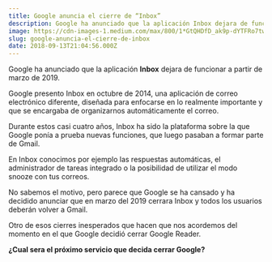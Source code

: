 ```yaml
---
title: Google anuncia el cierre de “Inbox”
description: Google ha anunciado que la aplicación Inbox dejara de funcionar a partir de marzo de 2019.
image: https://cdn-images-1.medium.com/max/800/1*GtQHDfD_ak9p-dYTFRo7tw.jpeg
slug: google-anuncia-el-cierre-de-inbox
date: 2018-09-13T21:04:56.000Z
---
```


Google ha anunciado que la aplicación **Inbox** dejara de funcionar a partir de marzo de 2019.

Google presento Inbox en octubre de 2014, una aplicación de correo electrónico diferente, diseñada para enfocarse en lo realmente importante y que se encargaba de organizarnos automáticamente el correo.

Durante estos casi cuatro años, Inbox ha sido la plataforma sobre la que Google ponía a prueba nuevas funciones, que luego pasaban a formar parte de Gmail.

En Inbox conocimos por ejemplo las respuestas automáticas, el administrador de tareas integrado o la posibilidad de utilizar el modo snooze con tus correos.

No sabemos el motivo, pero parece que Google se ha cansado y ha decidido anunciar que en marzo del 2019 cerrara Inbox y todos los usuarios deberán volver a Gmail.

Otro de esos cierres inesperados que hacen que nos acordemos del momento en el que Google decidió cerrar Google Reader.

**¿Cual sera el próximo servicio que decida cerrar Google?**
